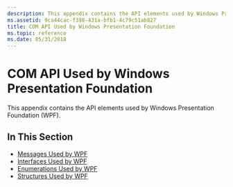 ```yaml
---
description: This appendix contains the API elements used by Windows Presentation Foundation (WPF).
ms.assetid: 9ca44cac-f398-431a-bfb1-4c79c51ab827
title: COM API Used by Windows Presentation Foundation
ms.topic: reference
ms.date: 05/31/2018
---
```


# COM API Used by Windows Presentation Foundation

This appendix contains the API elements used by Windows Presentation Foundation (WPF).

## In This Section

-   [Messages Used by WPF](messages--wisp-apis.md)
-   [Interfaces Used by WPF](interfaces--wisp-apis.md)
-   [Enumerations Used by WPF](enumerations--wisp-apis.md)
-   [Structures Used by WPF](structures--wisp-apis.md)

 

 



